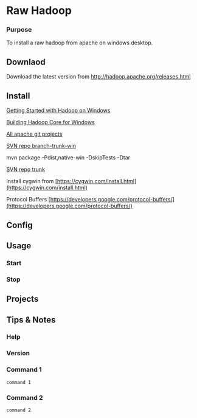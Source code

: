 # Raw Hadoop

### Purpose
To install a raw hadoop from apache on windows desktop.

## Downlaod

Download the latest version from 
http://hadoop.apache.org/releases.html


## Install

[Getting Started with Hadoop on Windows](http://opensourceforu.com/2015/03/getting-started-with-hadoop-on-windows/)

[Building Hadoop Core for Windows](https://wiki.apache.org/hadoop/Hadoop2OnWindows)

[All apache git projects](http://git.apache.org/)

[SVN repo branch-trunk-win](https://svn.apache.org/repos/asf/hadoop/common/branches/branch-trunk-win/)

mvn package -Pdist,native-win -DskipTests -Dtar

[SVN repo trunk](https://svn.apache.org/repos/asf/hadoop/common/trunk)


Install cygwin from [https://cygwin.com/install.html](https://cygwin.com/install.html)

Protocol Buffers [https://developers.google.com/protocol-buffers/](https://developers.google.com/protocol-buffers/)
## Config

## Usage 

### Start

### Stop

## Projects

## Tips & Notes

### Help


### Version


### Command 1

    command 1

### Command 2

    command 2
    


